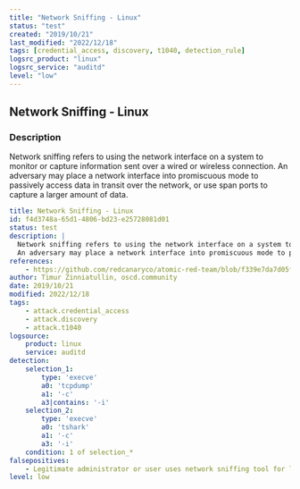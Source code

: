 ```yaml
---
title: "Network Sniffing - Linux"
status: "test"
created: "2019/10/21"
last_modified: "2022/12/18"
tags: [credential_access, discovery, t1040, detection_rule]
logsrc_product: "linux"
logsrc_service: "auditd"
level: "low"
---
```


## Network Sniffing - Linux

### Description

Network sniffing refers to using the network interface on a system to monitor or capture information sent over a wired or wireless connection.
An adversary may place a network interface into promiscuous mode to passively access data in transit over the network, or use span ports to capture a larger amount of data.


```yml
title: Network Sniffing - Linux
id: f4d3748a-65d1-4806-bd23-e25728081d01
status: test
description: |
  Network sniffing refers to using the network interface on a system to monitor or capture information sent over a wired or wireless connection.
  An adversary may place a network interface into promiscuous mode to passively access data in transit over the network, or use span ports to capture a larger amount of data.
references:
    - https://github.com/redcanaryco/atomic-red-team/blob/f339e7da7d05f6057fdfcdd3742bfcf365fee2a9/atomics/T1040/T1040.md
author: Timur Zinniatullin, oscd.community
date: 2019/10/21
modified: 2022/12/18
tags:
    - attack.credential_access
    - attack.discovery
    - attack.t1040
logsource:
    product: linux
    service: auditd
detection:
    selection_1:
        type: 'execve'
        a0: 'tcpdump'
        a1: '-c'
        a3|contains: '-i'
    selection_2:
        type: 'execve'
        a0: 'tshark'
        a1: '-c'
        a3: '-i'
    condition: 1 of selection_*
falsepositives:
    - Legitimate administrator or user uses network sniffing tool for legitimate reasons.
level: low

```
